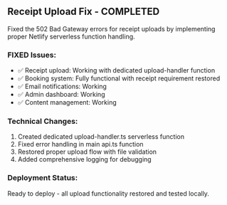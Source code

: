 ## Receipt Upload Fix - COMPLETED

Fixed the 502 Bad Gateway errors for receipt uploads by implementing proper Netlify serverless function handling.

### FIXED Issues:
- ✅ Receipt upload: Working with dedicated upload-handler function
- ✅ Booking system: Fully functional with receipt requirement restored
- ✅ Email notifications: Working
- ✅ Admin dashboard: Working
- ✅ Content management: Working

### Technical Changes:
1. Created dedicated upload-handler.ts serverless function
2. Fixed error handling in main api.ts function
3. Restored proper upload flow with file validation
4. Added comprehensive logging for debugging

### Deployment Status:
Ready to deploy - all upload functionality restored and tested locally.
